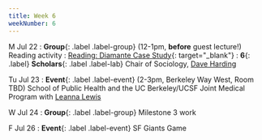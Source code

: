 ```yaml
---
title: Week 6
weekNumber: 6
---
```


M Jul 22
: **Group**{: .label .label-group} (12-1pm, **before** guest lecture!) Reading activity
  : [Reading: Diamante Case Study](https://drive.google.com/drive/folders/18TfY9hUEQyayR3pg4kIlAo8sfyqvFSYh?usp=drive_link){: target="_blank"}
: **6**{: .label} **Scholars**{: .label .label-lab} Chair of Sociology, [Dave Harding](https://sociology.berkeley.edu/faculty/david-j-harding)

Tu Jul 23
: **Event**{: .label .label-event} (2-3pm, Berkeley Way West, Room TBD) School of Public Health and the UC Berkeley/UCSF Joint Medical Program with [Leanna Lewis](https://meded.ucsf.edu/current-students/education-programs/prime-us-program/about-prime-us/our-leadership)
	

W Jul 24
: **Group**{: .label .label-group} Milestone 3 work

F Jul 26
: **Event**{: .label .label-event} SF Giants Game
